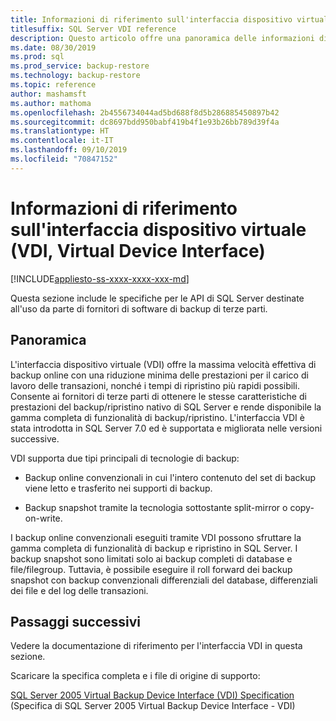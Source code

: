 ```yaml
---
title: Informazioni di riferimento sull'interfaccia dispositivo virtuale
titlesuffix: SQL Server VDI reference
description: Questo articolo offre una panoramica delle informazioni di riferimento sull'interfaccia dispositivo virtuale per il backup di SQL Server.
ms.date: 08/30/2019
ms.prod: sql
ms.prod_service: backup-restore
ms.technology: backup-restore
ms.topic: reference
author: mashamsft
ms.author: mathoma
ms.openlocfilehash: 2b4556734044ad5bd688f8d5b286885450897b42
ms.sourcegitcommit: dc8697bdd950babf419b4f1e93b26bb789d39f4a
ms.translationtype: HT
ms.contentlocale: it-IT
ms.lasthandoff: 09/10/2019
ms.locfileid: "70847152"
---
```

# <a name="virtual-device-interface-vdi-reference"></a>Informazioni di riferimento sull'interfaccia dispositivo virtuale (VDI, Virtual Device Interface)

[!INCLUDE[appliesto-ss-xxxx-xxxx-xxx-md](../../../includes/appliesto-ss-xxxx-xxxx-xxx-md.md)]

Questa sezione include le specifiche per le API di SQL Server destinate all'uso da parte di fornitori di software di backup di terze parti.

## <a name="overview"></a>Panoramica

L'interfaccia dispositivo virtuale (VDI) offre la massima velocità effettiva di backup online con una riduzione minima delle prestazioni per il carico di lavoro delle transazioni, nonché i tempi di ripristino più rapidi possibili. Consente ai fornitori di terze parti di ottenere le stesse caratteristiche di prestazioni del backup/ripristino nativo di SQL Server e rende disponibile la gamma completa di funzionalità di backup/ripristino. L'interfaccia VDI è stata introdotta in SQL Server 7.0 ed è supportata e migliorata nelle versioni successive.

VDI supporta due tipi principali di tecnologie di backup:

- Backup online convenzionali in cui l'intero contenuto del set di backup viene letto e trasferito nei supporti di backup.

- Backup snapshot tramite la tecnologia sottostante split-mirror o copy-on-write.

I backup online convenzionali eseguiti tramite VDI possono sfruttare la gamma completa di funzionalità di backup e ripristino in SQL Server. I backup snapshot sono limitati solo ai backup completi di database e file/filegroup. Tuttavia, è possibile eseguire il roll forward dei backup snapshot con backup convenzionali differenziali del database, differenziali dei file e del log delle transazioni.

## <a name="next-steps"></a>Passaggi successivi

Vedere la documentazione di riferimento per l'interfaccia VDI in questa sezione.

Scaricare la specifica completa e i file di origine di supporto:

[SQL Server 2005 Virtual Backup Device Interface (VDI) Specification](https://www.microsoft.com/download/details.aspx?id=17282) (Specifica di SQL Server 2005 Virtual Backup Device Interface - VDI)